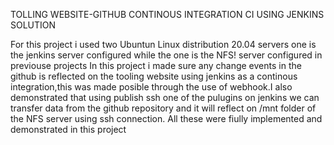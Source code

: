 TOLLING WEBSITE-GITHUB CONTINOUS INTEGRATION CI USING JENKINS SOLUTION

For this project i used two Ubuntun Linux distribution 20.04 servers one is the jenkins server configured while the one is the NFS! server configured in previouse projects
In this project i made sure any change events in the github is reflected on the tooling website using jenkins as a continous integration,this was made posible through 
the use of webhook.I also demonstrated that using publish ssh one of the pulugins on
jenkins we can transfer data from the github repository and it will reflect on /mnt folder of the NFS server using ssh connection.
All these were fiully implemented and demonstrated in this project 
